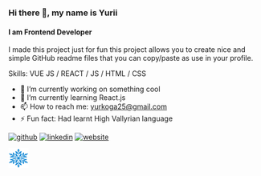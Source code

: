 ### Hi there 👋, my name is Yurii
#### I am Frontend Developer
I made this project just for fun this project allows you to create nice and simple GitHub readme files that you can copy/paste as use in your profile.

Skills: VUE JS / REACT / JS / HTML / CSS

- 🔭 I’m currently working on something cool 
- 🌱 I’m currently learning React.js 
- 📫 How to reach me: yurkoga25@gmail.com 
- ⚡ Fun fact: Had learnt High Vallyrian language 


[<img src='https://cdn.jsdelivr.net/npm/simple-icons@3.0.1/icons/github.svg' alt='github' height='40'>](https://github.com/yugako)  [<img src='https://cdn.jsdelivr.net/npm/simple-icons@3.0.1/icons/linkedin.svg' alt='linkedin' height='40'>](https://www.linkedin.com/in/yurii-hasiuk/)  [<img src='https://cdn.jsdelivr.net/npm/simple-icons@3.0.1/icons/icloud.svg' alt='website' height='40'>](hasiuk.netlify.com)  

<a href='https://archiveprogram.github.com/'><img src='https://raw.githubusercontent.com/acervenky/animated-github-badges/master/assets/acbadge.gif' width='40' height='40'></a> 

